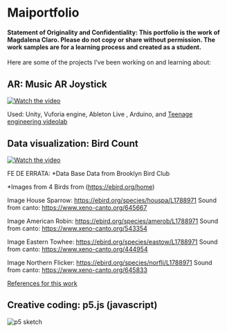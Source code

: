 # Maiportfolio

#### Statement of Originality and Confidentiality: This portfolio is the work of Magdalena Claro. Please do not copy or share without permission. The work samples are for a learning process and created as a student.

Here are some of the projects I've been working on and learning about:

## AR: **Music AR Joystick**
[![Watch the video](https://img.youtube.com/vi/H-_5CoCeBDw/maxresdefault.jpg)](https://youtu.be/H-_5CoCeBDw)

Used:
Unity, Vuforia engine, Ableton Live , Arduino, and [Teenage engineering videolab](https://github.com/teenageengineering/videolab)

## Data visualization: **Bird Count**

[![Watch the video](https://img.youtube.com/vi/putdBsAkBqc/maxresdefault.jpg)](https://youtu.be/putdBsAkBqcA)

FE DE ERRATA: *Data Base Data from Brooklyn Bird Club

*Images from 4 Birds from (https://ebird.org/home)

Image House Sparrow: https://ebird.org/species/houspa/L1788971
Sound from canto: https://www.xeno-canto.org/645667

Image American Robin: https://ebird.org/species/amerob/L1788971
Sound from canto: https://www.xeno-canto.org/543354

Image Eastern Towhee: https://ebird.org/species/eastow/L1788971
Sound from canto: https://www.xeno-canto.org/444954

Image Northern Flicker:  https://ebird.org/species/norfli/L1788971
Sound from canto: https://www.xeno-canto.org/645833

[References for this work]( https://vimeo.com/121809291 )

## Creative coding: p5.js (javascript)
![ p5 sketch](p5.gif)


